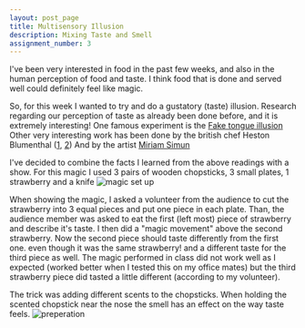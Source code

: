```yaml
---
layout: post_page
title: Multisensory Illusion
description: Mixing Taste and Smell
assignment_number: 3
---
```

I've been very interested in food in the past few weeks, and also in the human perception of food and taste.
I think food that is done and served well could definitely feel like magic.

So, for this week I wanted to try and do a gustatory (taste) illusion.
Research regarding our perception of taste as already been done before, and it is extremely interesting!
One famous experiment is the <a href="http://www.newyorker.com/tech/elements/butchers-tongue-illusion">Fake tongue illusion</a>
Other very interesting work has been done by the british chef Heston Blumenthal (<a href="http://www.thedrum.com/news/2013/05/29/we-are-scratching-surface-multi-sensory-world-heston-blumenthal-art-storytelling">1</a>, <a href="http://www.huhmagazine.co.uk/3420/heston-blumenthals-multi-sensory-animation">2</a>)
And by the artist <a href="http://www.miriamsimun.com/ghostfood/">Miriam Simun</a>

I've decided to combine the facts I learned from the above readings with a show.
For this magic I used 3 pairs of wooden chopsticks, 3 small plates, 1 strawberry and a knife
![magic set up]({{site.basurl}}/img/taste/magic.jpg)

When showing the magic, I asked a volunteer from the audience to cut the strawberry into 3 equal pieces and put one piece in each plate.
Than, the audience member was asked to eat the first (left most) piece of strawberry and describe it's taste.
I then did a "magic movement" above the second strawberry. Now the second piece should taste differently from the first one. even though it was the same strawberry! and a different taste for the third piece as well.
The magic performed in class did not work well as I expected (worked better when I tested this on my office mates) but the third strawberry piece did tasted a little different (according to my volunteer).

The trick was adding different scents to the chopsticks. When holding the scented chopstick near the nose the smell has an effect on the way taste feels.
![preperation]({{site.basurl}}/img/taste/prepare.jpg)